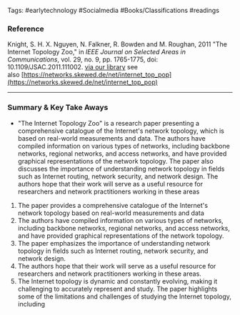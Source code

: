 
Tags: #earlytechnology #Socialmedia #Books/Classifications #readings 

### Reference 
Knight, S. H. X. Nguyen, N. Falkner, R. Bowden and M. Roughan, 2011 "The Internet Topology Zoo," in _IEEE Journal on Selected Areas in Communications_, vol. 29, no. 9, pp. 1765-1775, doi: 10.1109/JSAC.2011.111002. [via our library](https://ieeexplore-ieee-org.proxy.library.carleton.ca/document/6027859) see also [https://networks.skewed.de/net/internet_top_pop](https://networks.skewed.de/net/internet_top_pop)

---

### Summary & Key Take Aways

- "The Internet Topology Zoo" is a research paper presenting  a comprehensive catalogue of the Internet's network topology, which is based on real-world measurements and data. The authors have compiled information on various types of networks, including backbone networks, regional networks, and access networks, and have provided graphical representations of the network topology. The paper also discusses the importance of understanding network topology in fields such as Internet routing, network security, and network design. The authors hope that their work will serve as a useful resource for researchers and network practitioners working in these areas

1.  The paper provides a comprehensive catalogue of the Internet's network topology based on real-world measurements and data 
3.  The authors have compiled information on various types of networks, including backbone networks, regional networks, and access networks, and have provided graphical representations of the network topology.
4.  The paper emphasizes the importance of understanding network topology in fields such as Internet routing, network security, and network design.
5.  The authors hope that their work will serve as a useful resource for researchers and network practitioners working in these areas.
6.  The Internet topology is dynamic and constantly evolving, making it challenging to accurately represent and study. The paper highlights some of the limitations and challenges of studying the Internet topology, including 